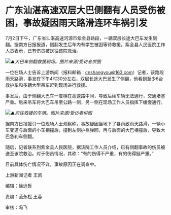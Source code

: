 

# 广东汕湛高速双层大巴侧翻有人员受伤被困，事故疑因雨天路滑连环车祸引发

7月2日下午，广东省汕湛高速河源市紫金县路段，一辆双层长途大巴车发生侧翻。据南方日报报道，侧翻发生后车内有学生被困等待救援。紫金县人民医院工作人员表示，已有伤员被送往该院救治。

![](https://inews.gtimg.com/om_bt/OSyOF4gVIhh_U11CY-c5S2SofcyQQgV5GAqXZed68wb9sAA/1000)_▲大巴车侧翻救援现场。图片来源/受访者供图_

一位在场人士告诉上游新闻（报料邮箱：cnshangyou@163.com）记者，该路段雨天路滑，事发在下午4时30分左右，双层长途大巴发生了侧翻，他看到至少6台救护车和多辆大型吊车赶到现场进行救援。

事发后，由于侧翻大巴车一度横在高速路中间，导致后续车辆无法通行，交通堵塞严重。后来吊车将大巴车吊至公路一侧，另一侧在现场工作人员指挥下缓慢通行。

![](https://inews.gtimg.com/om_bt/OiaAnRwUJUrzi2OCTfoTIyXOb5kachJxROsUj3Stoh844AA/1000)_▲前往救援的车辆。图片来源/受访者供图_

据南方日报援引一位现场人士观察称，事故疑因当地下了暴雨致雨天路滑，一辆小车变道与后面的小车相撞后，撞到左侧护栏弹回，再与后面的大巴相撞后，导致大巴急刹车侧翻。

随后，记者联系到紫金县人民医院，据该院工作人员介绍，已有侧翻事故的伤员被送至该院救治。对于伤员情况，其称：“有的伤得不严重，有的伤得挺严重。”

目前具体伤亡情况不详，事故原因正在调查中。

上游新闻记者 王凯

编辑：徐远哲

责编：范永松 王蓉

审核：冯飞

